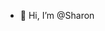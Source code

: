 - 👋 Hi, I’m @Sharon


<!---
SharonWanyama/Sharon is a ✨ special ✨ repository because its `README.md` (this file) appears on your GitHub profile.
You can click the Preview link to take a look at your changes.
--->
